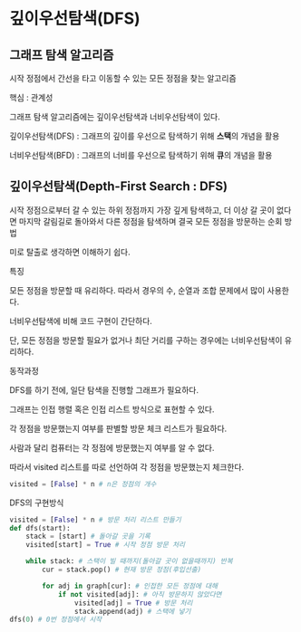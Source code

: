 # 깊이우선탐색(DFS)

## 그래프 탐색 알고리즘

시작 정점에서 간선을 타고 이동할 수 있는 모든 정점을 찾는 알고리즘

핵심 : 관계성

그래프 탐색 알고리즘에는 깊이우선탐색과 너비우선탐색이 있다.

깊이우선탐색(DFS) : 그래프의 깊이를 우선으로 탐색하기 위해 **스택**의 개념을 활용

너비우선탐색(BFD) : 그래프의 너비를 우선으로 탐색하기 위해 **큐**의 개념을 활용

## 깊이우선탐색(Depth-First Search : DFS)

시작 정점으로부터 갈 수 있는 하위 정점까지 가장 깊게 탐색하고, 더 이상 갈 곳이 없다면 마지막 갈림길로 돌아와서 다른 정점을 탐색하며 결국 모든 정점을 방문하는 순회 방법

미로 탈출로 생각하면 이해하기 쉽다.

특징

모든 정점을 방문할 때 유리하다. 따라서 경우의 수, 순열과 조합 문제에서 많이 사용한다.

너비우선탐색에 비해 코드 구현이 간단하다.

단, 모든 정점을 방문할 필요가 없거나 최단 거리를 구하는 경우에는 너비우선탐색이 유리하다.

동작과정

DFS를 하기 전에, 일단 탐색을 진행할 그래프가 필요하다.

그래프는 인접 행렬 혹은 인접 리스트 방식으로 표현할 수 있다.

각 정점을 방문했는지 여부를 판별할 방문 체크 리스트가 필요하다.

사람과 달리 컴퓨터는 각 정점에 방문했는지 여부를 알 수 없다.

따라서 visited 리스트를 따로 선언하여 각 정점을 방문했는지 체크한다.

```python
visited = [False] * n # n은 정점의 개수
```

DFS의 구현방식

```python
visited = [False] * n # 방문 처리 리스트 만들기
def dfs(start):                    
    stack = [start] # 돌아갈 곳을 기록
    visited[start] = True # 시작 정점 방문 처리

    while stack: # 스택이 빌 때까지(돌아갈 곳이 없을때까지) 반복
        cur = stack.pop() # 현재 방문 정점(후입선출)

        for adj in graph[cur]: # 인접한 모든 정점에 대해
            if not visited[adj]: # 아직 방문하지 않았다면
                visited[adj] = True # 방문 처리
                stack.append(adj) # 스택에 넣기
dfs(0) # 0번 정점에서 시작
```
